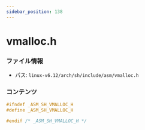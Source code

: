 ```yaml
---
sidebar_position: 138
---
```

# vmalloc.h

### ファイル情報

- パス: `linux-v6.12/arch/sh/include/asm/vmalloc.h`

### コンテンツ

```h
#ifndef _ASM_SH_VMALLOC_H
#define _ASM_SH_VMALLOC_H

#endif /* _ASM_SH_VMALLOC_H */

```
